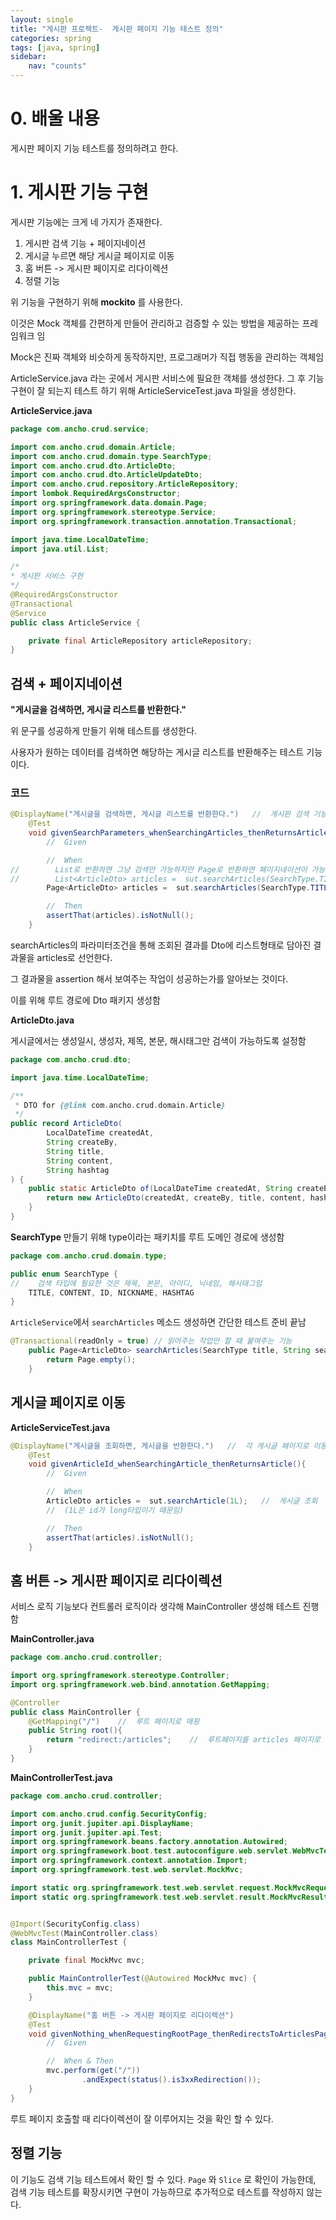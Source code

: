 ```yaml
---
layout: single
title: "게시판 프로젝트-  게시판 페이지 기능 테스트 정의"
categories: spring
tags: [java, spring]
sidebar:
    nav: "counts"
---
```


# 0. 배울 내용

게시판 페이지 기능 테스트를 정의하려고 한다.



# 1. 게시판 기능 구현

게시판 기능에는 크게 네 가지가 존재한다. 

1. 게시판 검색 기능 + 페이지네이션
2. 게시글 누르면 해당 게시글 페이지로 이동
3. 홈 버튼 -> 게시판 페이지로 리다이렉션
4. 정렬 기능

위 기능을 구현하기 위해 **mockito** 를 사용한다.

이것은 Mock 객체를 간편하게 만들어 관리하고 검증할 수 있는 방법을 제공하는 프레임워크 임 

Mock은 진짜 객체와 비슷하게 동작하지만, 프로그래머가 직접 행동을 관리하는 객체임 



ArticleService.java 라는 곳에서 게시판 서비스에 필요한 객체를 생성한다. 그 후 기능 구현이 잘 되는지 테스트 하기 위해 ArticleServiceTest.java 파일을 생성한다. 



**ArticleService.java**

```java
package com.ancho.crud.service;

import com.ancho.crud.domain.Article;
import com.ancho.crud.domain.type.SearchType;
import com.ancho.crud.dto.ArticleDto;
import com.ancho.crud.dto.ArticleUpdateDto;
import com.ancho.crud.repository.ArticleRepository;
import lombok.RequiredArgsConstructor;
import org.springframework.data.domain.Page;
import org.springframework.stereotype.Service;
import org.springframework.transaction.annotation.Transactional;

import java.time.LocalDateTime;
import java.util.List;

/*
* 게시판 서비스 구현
*/
@RequiredArgsConstructor
@Transactional
@Service
public class ArticleService {

    private final ArticleRepository articleRepository;
}
```



## 검색 + 페이지네이션

**"게시글을 검색하면, 게시글 리스트를 반환한다."**

위 문구를 성공하게 만들기 위해 테스트를 생성한다.

사용자가 원하는 데이터를 검색하면 해당하는 게시글 리스트를 반환해주는 테스트 기능이다. 

### 코드

```java
@DisplayName("게시글을 검색하면, 게시글 리스트를 반환한다.")   //  게시판 검색 기능 + 페이지네이션
    @Test
    void givenSearchParameters_whenSearchingArticles_thenReturnsArticleList(){
        //  Given

        //  When
//        List로 반환하면 그냥 검색만 가능하지만 Page로 반환하면 페이지네이션이 가능해짐
//        List<ArticleDto> articles =  sut.searchArticles(SearchType.TITLE, "search keyword");   //  제목, 본문, ID, 닉네임, 해시태그
        Page<ArticleDto> articles =  sut.searchArticles(SearchType.TITLE, "search keyword");   //  제목, 본문, ID, 닉네임, 해시태그

        //  Then
        assertThat(articles).isNotNull();
    }
```



searchArticles의 파라미터조건을 통해 조회된 결과를 Dto에 리스트형태로 담아진 결과물을 articles로 선언한다.

그 결과물을 assertion 해서 보여주는 작업이 성공하는가를 알아보는 것이다. 

이를 위해 루트 경로에 Dto 패키지 생성함



**ArticleDto.java**

게시글에서는 생성일시, 생성자, 제목, 본문, 해시태그만 검색이 가능하도록 설정함

```java
package com.ancho.crud.dto;

import java.time.LocalDateTime;

/**
 * DTO for {@link com.ancho.crud.domain.Article}
 */
public record ArticleDto(
        LocalDateTime createdAt,
        String createBy,
        String title,
        String content,
        String hashtag
) {
    public static ArticleDto of(LocalDateTime createdAt, String createBy, String title, String content, String hashtag) {
        return new ArticleDto(createdAt, createBy, title, content, hashtag);
    }
}
```



**SearchType** 만들기 위해 type이라는 패키치를 루트 도메인 경로에 생성함

```java
package com.ancho.crud.domain.type;

public enum SearchType {
//    검색 타입에 필요한 것은 제목, 본문, 아이디, 닉네임, 해시태그임
    TITLE, CONTENT, ID, NICKNAME, HASHTAG
}
```



`ArticleService`에서 `searchArticles` 메소드 생성하면 간단한 테스트 준비 끝남

```java
@Transactional(readOnly = true) // 읽어주는 작업만 할 때 붙여주는 기능
    public Page<ArticleDto> searchArticles(SearchType title, String searchKeyword) {
        return Page.empty();
    }
```



## 게시글 페이지로 이동

**ArticleServiceTest.java**

```java
@DisplayName("게시글을 조회하면, 게시글을 반환한다.")   //  각 게시글 페이지로 이동
    @Test
    void givenArticleId_whenSearchingArticle_thenReturnsArticle(){
        //  Given

        //  When
        ArticleDto articles =  sut.searchArticle(1L);   //  게시글 조회 
        //	(1L은 id가 long타입이기 때문임)

        //  Then
        assertThat(articles).isNotNull();
    }
```



## 홈 버튼 -> 게시판 페이지로 리다이렉션

서비스 로직 기능보다 컨트롤러 로직이라 생각해 MainController 생성해 테스트 진행함



**MainController.java**

```java
package com.ancho.crud.controller;

import org.springframework.stereotype.Controller;
import org.springframework.web.bind.annotation.GetMapping;

@Controller
public class MainController {
    @GetMapping("/")	//	루트 페이지로 매핑
    public String root(){
        return "redirect:/articles";	//	루트페이지를 articles 페이지로 리다이렉션함
    }
}
```



**MainControllerTest.java**

```java
package com.ancho.crud.controller;

import com.ancho.crud.config.SecurityConfig;
import org.junit.jupiter.api.DisplayName;
import org.junit.jupiter.api.Test;
import org.springframework.beans.factory.annotation.Autowired;
import org.springframework.boot.test.autoconfigure.web.servlet.WebMvcTest;
import org.springframework.context.annotation.Import;
import org.springframework.test.web.servlet.MockMvc;

import static org.springframework.test.web.servlet.request.MockMvcRequestBuilders.get;
import static org.springframework.test.web.servlet.result.MockMvcResultMatchers.*;


@Import(SecurityConfig.class)
@WebMvcTest(MainController.class)
class MainControllerTest {

    private final MockMvc mvc;

    public MainControllerTest(@Autowired MockMvc mvc) {
        this.mvc = mvc;
    }

    @DisplayName("홈 버튼 -> 게시판 페이지로 리다이렉션")
    @Test
    void givenNothing_whenRequestingRootPage_thenRedirectsToArticlesPage() throws Exception {
        //  Given

        //  When & Then
        mvc.perform(get("/"))
                .andExpect(status().is3xxRedirection());
    }
}
```

루트 페이지 호출할 때 리다이렉션이 잘 이루어지는 것을 확인 할 수 있다. 



## 정렬 기능

이 기능도 검색 기능 테스트에서 확인 할 수 있다. `Page` 와 `Slice` 로 확인이 가능한데, 검색 기능 테스트를 확장시키면 구현이 가능하므로 추가적으로 테스트를 쟉성하지 않는다. 

